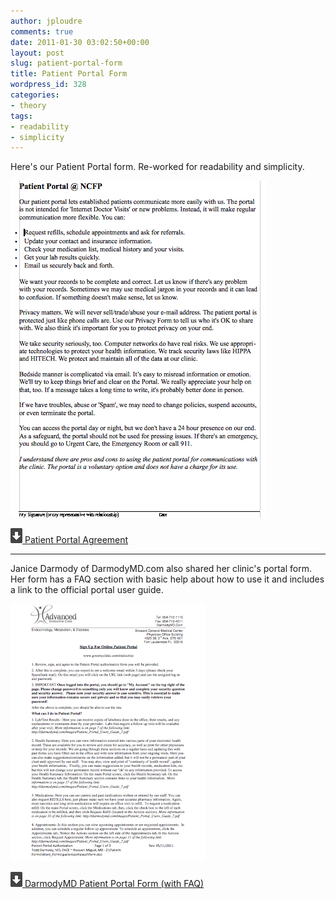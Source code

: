 ```yaml
---
author: jploudre
comments: true
date: 2011-01-30 03:02:50+00:00
layout: post
slug: patient-portal-form
title: Patient Portal Form
wordpress_id: 328
categories:
- theory
tags:
- readability
- simplicity
---
```


Here's our Patient Portal form.  Re-worked for readability and simplicity.

![](/files/2011/01/Screen-shot-2011-01-29-at-6.59.15-PM.png)

[![](/files/2011/01/57-download.png) Patient Portal Agreement](/files/2011/01/patient-portal-agreement.doc)

-------------

Janice Darmody of DarmodyMD.com also shared her clinic's portal form. Her form has a FAQ section with basic help about how to use it and includes a link to the official portal user guide.

[![](/files/2011/01/Screen-Shot-2011-10-26-at-6.32.30-AM.png)](/files/2011/01/patientportalauthform.pdf)

[![](/files/2011/01/57-download.png) DarmodyMD Patient Portal Form (with FAQ)](/files/2011/01/patientportalauthform.pdf)
